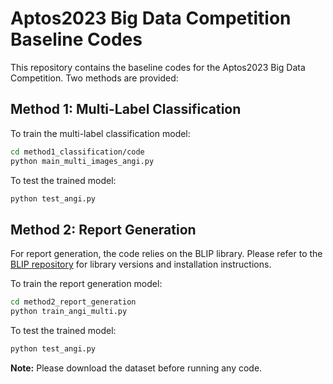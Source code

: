 # Aptos2023 Big Data Competition Baseline Codes

This repository contains the baseline codes for the Aptos2023 Big Data Competition. Two methods are provided:

## Method 1: Multi-Label Classification
To train the multi-label classification model:
```bash
cd method1_classification/code
python main_multi_images_angi.py
```
To test the trained model:
```bash
python test_angi.py
```

## Method 2: Report Generation
For report generation, the code relies on the BLIP library. Please refer to the [BLIP repository](https://github.com/salesforce/BLIP) for library versions and installation instructions.

To train the report generation model:
```bash
cd method2_report_generation
python train_angi_multi.py
```

To test the trained model:
```bash
python test_angi.py
```

**Note:** Please download the dataset before running any code.
